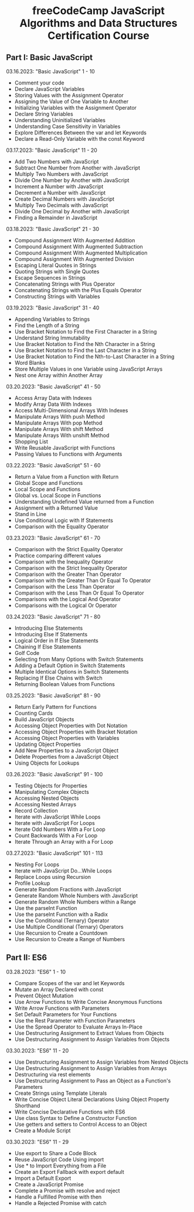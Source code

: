 <h1 align="center">freeCodeCamp JavaScript Algorithms and Data Structures Certification Course</h1>

<h2>Part I: Basic JavaScript</h2>

<section>
<p>03.16.2023: "Basic JavaScript" 1 - 10</p>
<ul>
  <li>Comment your code</li>
  <li>Declare JavaScript Variables</li>
  <li>Storing Values with the Assignment Operator</li>
  <li>Assigning the Value of One Variable to Another</li>
  <li>Initializing Variables with the Assignment Operator</li>
  <li>Declare String Variables</li>
  <li>Understanding Uninitialized Variables</li>
  <li>Understanding Case Sensitivity in Variables</li>
  <li>Explore Differences Between the var and let Keywords</li>
  <li>Declare a Read-Only Variable with the const Keyword</li>
</ul>
</section>

<section>
<p>03.17.2023: "Basic JavaScript" 11 - 20</p>
<ul>
  <li>Add Two Numbers with JavaScript</li>
  <li>Subtract One Number from Another with JavaScript</li>
  <li>Multiply Two Numbers with JavaScript</li>
  <li>Divide One Number by Another with JavaScript</li>
  <li>Increment a Number with JavaScript</li>
  <li>Decrement a Number with JavaScript</li>
  <li>Create Decimal Numbers with JavaScript</li>
  <li>Multiply Two Decimals with JavaScript</li>
  <li>Divide One Decimal by Another with JavaScript</li>
  <li>Finding a Remainder in JavaScript</li>
</ul>
</section>


<section>
<p>03.18.2023: "Basic JavaScript" 21 - 30</p>
<ul>
  <li>Compound Assignment With Augmented Addition</li>
  <li>Compound Assignment With Augmented Subtraction</li>
  <li>Compound Assignment With Augmented Multiplication</li>
  <li>Compound Assignment With Augmented Division</li>
  <li>Escaping Literal Quotes in Strings</li>
  <li>Quoting Strings with Single Quotes</li>
  <li>Escape Sequences in Strings</li>
  <li>Concatenating Strings with Plus Operator</li>
  <li>Concatenating Strings with the Plus Equals Operator</li>
  <li>Constructing Strings with Variables</li>
</ul>
</section>


<section>
<p>03.19.2023: "Basic JavaScript" 31 - 40</p>
<ul>
  <li>Appending Variables to Strings</li>
  <li>Find the Length of a String</li>
  <li>Use Bracket Notation to Find the First Character in a String</li>
  <li>Understand String Immutability</li>
  <li>Use Bracket Notation to Find the Nth Character in a String</li>
  <li>Use Bracket Notation to Find the Last Character in a String</li>
  <li>Use Bracket Notation to Find the Nth-to-Last Character in a String</li>
  <li>Word Blanks</li>
  <li>Store Multiple Values in one Variable using JavaScript Arrays</li>
  <li>Nest one Array within Another Array</li>
</ul>
</section>


<section>
<p>03.20.2023: "Basic JavaScript" 41 - 50</p>
<ul>
  <li>Access Array Data with Indexes</li>
  <li>Modify Array Data With Indexes</li>
  <li>Access Multi-Dimensional Arrays With Indexes</li>
  <li>Manipulate Arrays With push Method</li>
  <li>Manipulate Arrays With pop Method</li>
  <li>Manipulate Arrays With shift Method</li>
  <li>Manipulate Arrays With unshift Method</li>
  <li>Shopping List</li>
  <li>Write Reusable JavaScript with Functions</li>
  <li>Passing Values to Functions with Arguments</li>
</ul>
</section>


<section>
<p>03.22.2023: "Basic JavaScript" 51 - 60</p>
<ul>
  <li>Return a Value from a Function with Return</li>
  <li>Global Scope and Functions</li>
  <li>Local Scope and Functions</li>
  <li>Global vs. Local Scope in Functions</li>
  <li>Understanding Undefined Value returned from a Function</li>
  <li>Assignment with a Returned Value</li>
  <li>Stand in Line</li>
  <liUnderstanding Boolean Values></li>
  <li>Use Conditional Logic with If Statements</li>
  <li>Comparison with the Equality Operator</li>
</ul>
</section>


<section>
<p>03.23.2023: "Basic JavaScript" 61 - 70</p>
<ul>
  <li>Comparison with the Strict Equality Operator</li>
  <li>Practice comparing different values</li>
  <li>Comparison with the Inequality Operator</li>
  <li>Comparison with the Strict Inequality Operator</li>
  <li>Comparison with the Greater Than Operator</li>
  <li>Comparison with the Greater Than Or Equal To Operator</li>
  <li>Comparison with the Less Than Operator</li>
  <li>Comparison with the Less Than Or Equal To Operator</li>
  <li>Comparisons with the Logical And Operator</li>
  <li>Comparisons with the Logical Or Operator</li>
</ul>
</section>


<section>
<p>03.24.2023: "Basic JavaScript" 71 - 80</p>
<ul>
  <li>Introducing Else Statements</li>
  <li>Introducing Else If Statements</li>
  <li>Logical Order in If Else Statements</li>
  <li>Chaining If Else Statements</li>
  <li>Golf Code</li>
  <li>Selecting from Many Options with Switch Statements</li>
  <li>Adding a Default Option in Switch Statements</li>
  <li>Multiple Identical Options in Switch Statements</li>
  <li>Replacing If Else Chains with Switch</li>
  <li>Returning Boolean Values from Functions</li>
</ul>
</section>




<section>
<p>03.25.2023: "Basic JavaScript" 81 - 90</p>
<ul>
  <li>Return Early Pattern for Functions</li>
  <li>Counting Cards</li>
  <li>Build JavaScript Objects</li>
  <li>Accessing Object Properties with Dot Notation</li>
  <li>Accessing Object Properties with Bracket Notation</li>
  <li>Accessing Object Properties with Variables</li>
  <li>Updating Object Properties</li>
  <li>Add New Properties to a JavaScript Object</li>
  <li>Delete Properties from a JavaScript Object</li>
  <li>Using Objects for Lookups</li>
</ul>
</section>



<section>
<p>03.26.2023: "Basic JavaScript" 91 - 100</p>
<ul>
  <li>Testing Objects for Properties</li>
  <li>Manipulating Complex Objects</li>
  <li>Accessing Nested Objects</li>
  <li>Accessing Nested Arrays</li>
  <li>Record Collection</li>
  <li>Iterate with JavaScript While Loops</li>
  <li>Iterate with JavaScript For Loops</li>
  <li>Iterate Odd Numbers With a For Loop</li>
  <li>Count Backwards With a For Loop</li>
  <li>Iterate Through an Array with a For Loop</li>
</ul>
</section>



<section>
<p>03.27.2023: "Basic JavaScript" 101 - 113</p>
<ul>
  <li>Nesting For Loops</li>
  <li>Iterate with JavaScript Do...While Loops</li>
  <li>Replace Loops using Recursion</li>
  <li>Profile Lookup</li>
  <li>Generate Random Fractions with JavaScript</li>
  <li>Generate Random Whole Numbers with JavaScript</li>
  <li>Generate Random Whole Numbers within a Range</li>
  <li>Use the parseInt Function</li>
  <li>Use the parseInt Function with a Radix</li>
  <li>Use the Conditional (Ternary) Operator</li>
  <li>Use Multiple Conditional (Ternary) Operators</li>
  <li>Use Recursion to Create a Countdown</li>
  <li>Use Recursion to Create a Range of Numbers</li>
</ul>
</section>


<h2>Part II: ES6</h2>


<section>
<p>03.28.2023: "ES6" 1 - 10</p>
<ul>
  <li>Compare Scopes of the var and let Keywords</li>
  <li>Mutate an Array Declared with const</li>
  <li>Prevent Object Mutation</li>
  <li>Use Arrow Functions to Write Concise Anonymous Functions</li>
  <li>Write Arrow Functions with Parameters</li>
  <li>Set Default Parameters for Your Functions</li>
  <li>Use the Rest Parameter with Function Parameters</li>
  <li>Use the Spread Operator to Evaluate Arrays In-Place</li>
  <li>Use Destructuring Assignment to Extract Values from Objects</li>
  <li>Use Destructuring Assignment to Assign Variables from Objects</li>
</ul>
</section>


<section>
  <p>03.30.2023: "ES6" 11 - 20</p>
  <ul>
    <li>Use Destructuring Assignment to Assign Variables from Nested Objects</li>
    <li>Use Destructuring Assignment to Assign Variables from Arrays</li>
    <li>Destructuring via rest elements</li>
    <li>Use Destructuring Assignment to Pass an Object as a Function's Parameters</li>
    <li>Create Strings using Template Literals</li>
    <li>Write Concise Object Literal Declarations Using Object Property Shorthand</li>
    <li>Write Concise Declarative Functions with ES6</li>
    <li>Use class Syntax to Define a Constructor Function</li>
    <li>Use getters and setters to Control Access to an Object</li>
    <li>Create a Module Script</li>
  </ul>
</section>



<section>
  <p>03.30.2023: "ES6" 11 - 29</p>
  <ul>
    <li>Use export to Share a Code Block</li>
    <li>Reuse JavaScript Code Using import</li>
    <li>Use * to Import Everything from a File</li>
    <li>Create an Export Fallback with export default</li>
    <li>Import a Default Export</li>
    <li>Create a JavaScript Promise</li>
    <li>Complete a Promise with resolve and reject</li>
    <li>Handle a Fulfilled Promise with then</li>
    <li>Handle a Rejected Promise with catch</li>
  </ul>
</section>

